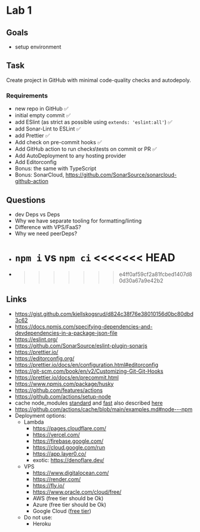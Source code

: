# Lab 1

## Goals

- setup environment

## Task

Create project in GitHub with minimal code-quality checks and autodepoly.

### Requirements

- new repo in GitHub ✅
- initial empty commit ✅
- add ESlint (as strict as possible using `extends: 'eslint:all'`) ✅
- add Sonar-Lint to ESLint ✅
- add Prettier ✅
- Add check on pre-commit hooks ✅
- Add GitHub action to run checks\tests on commit or PR ✅
- Add AutoDeployment to any hosting provider
- Add Editorconfig
- Bonus: the same with TypeScript
- Bonus: SonarCloud, https://github.com/SonarSource/sonarcloud-github-action

## Questions

- dev Deps vs Deps
- Why we have separate tooling for formatting/linting
- Difference with VPS/FaaS?
- Why we need peerDeps?
- `npm i` vs `npm ci`
  <<<<<<< HEAD
  =======
- > > > > > > > e4ff0af59cf2a81fcbed1407d80d30a67a9e42b2

## Links

- https://gist.github.com/kjellskogsrud/d824c38f76e38010156d0bc80dbd3c62
- https://docs.npmjs.com/specifying-dependencies-and-devdependencies-in-a-package-json-file
- https://eslint.org/
- https://github.com/SonarSource/eslint-plugin-sonarjs
- https://prettier.io/
- https://editorconfig.org/
- https://prettier.io/docs/en/configuration.html#editorconfig
- https://git-scm.com/book/en/v2/Customizing-Git-Git-Hooks
- https://prettier.io/docs/en/precommit.html
- https://www.npmjs.com/package/husky
- https://github.com/features/actions
- https://github.com/actions/setup-node
- cache node_modules [standard](https://github.com/actions/setup-node#caching-global-packages-data) and [fast](https://www.voorhoede.nl/en/blog/super-fast-npm-install-on-github-actions/) also described [here](https://docs.github.com/en/actions/using-workflows/caching-dependencies-to-speed-up-workflows)
- https://github.com/actions/cache/blob/main/examples.md#node---npm
- Deployment options:
  - Lambda
    - https://pages.cloudflare.com/
    - https://vercel.com/
    - https://firebase.google.com/
    - https://cloud.google.com/run
    - https://app.layer0.co/
    - exotic: https://denoflare.dev/
  - VPS
    - https://www.digitalocean.com/
    - https://render.com/
    - https://fly.io/
    - https://www.oracle.com/cloud/free/
    - AWS (free tier should be Ok)
    - Azure (free tier should be Ok)
    - Google Cloud ([free tier](https://cloud.google.com/free-trial/))
  - Do not use:
    - Heroku
